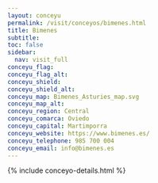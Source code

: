 ```yaml
---
layout: conceyu
permalink: /visit/conceyos/bimenes.html
title: Bimenes
subtitle:
toc: false
sidebar:
  nav: visit_full
conceyu_flag: 
conceyu_flag_alt: 
conceyu_shield: 
conceyu_shield_alt: 
conceyu_map: Bimenes_Asturies_map.svg
conceyu_map_alt:
conceyu_region: Central
conceyu_comarca: Oviedo
conceyu_capital: Martimporra
conceyu_website: https://www.bimenes.es/
conceyu_telephone: 985 700 004
conceyu_email: info@bimenes.es
---
```




{% include conceyo-details.html %}